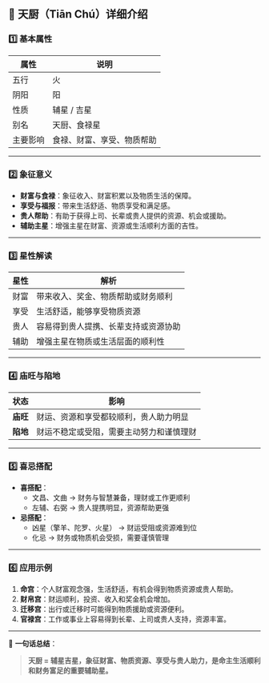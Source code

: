 ## 🌟 天厨（Tiān Chú）详细介绍

### 1️⃣ 基本属性

| 属性     | 说明                       |
| -------- | -------------------------- |
| 五行     | 火                         |
| 阴阳     | 阳                         |
| 性质     | 辅星 / 吉星                |
| 别名     | 天厨、食禄星               |
| 主要影响 | 食禄、财富、享受、物质帮助 |

------

### 2️⃣ 象征意义

- **财富与食禄**：象征收入、财富积累以及物质生活的保障。
- **享受与福报**：带来生活舒适、物质享受和满足感。
- **贵人帮助**：有助于获得上司、长辈或贵人提供的资源、机会或援助。
- **辅助主星**：增强主星在财富、资源或生活顺利方面的吉性。

------

### 3️⃣ 星性解读

| 星性 | 解析                                 |
| ---- | ------------------------------------ |
| 财富 | 带来收入、奖金、物质帮助或财务顺利   |
| 享受 | 生活舒适，能够享受物质资源           |
| 贵人 | 容易得到贵人提携、长辈支持或资源协助 |
| 辅助 | 增强主星在物质或生活层面的顺利性     |

------

### 4️⃣ 庙旺与陷地

| 状态     | 影响                                     |
| -------- | ---------------------------------------- |
| **庙旺** | 财运、资源和享受都较顺利，贵人助力明显   |
| **陷地** | 财运不稳定或受阻，需要主动努力和谨慎理财 |

------

### 5️⃣ 喜忌搭配

- **喜搭配**：
  - 文昌、文曲 → 财务与智慧兼备，理财或工作更顺利
  - 左辅、右弼 → 贵人提携明显，资源帮助更强
- **忌搭配**：
  - 凶星（擎羊、陀罗、火星） → 财运受阻或资源难到位
  - 化忌 → 财务或物质机会受损，需要谨慎管理

------

### 6️⃣ 应用示例

1. **命宫**：个人财富观念强，生活舒适，有机会得到物质资源或贵人帮助。
2. **财帛宫**：财运顺利，投资、收入和奖金机会增加。
3. **迁移宫**：出行或迁移时可能得到物质援助或资源便利。
4. **官禄宫**：工作或事业上容易得到长辈、上司或贵人支持，资源丰富。

------

📌 **一句话总结**：

> **天厨 = 辅星吉星，象征财富、物质资源、享受与贵人助力，是命主生活顺利和财务富足的重要辅助星。**